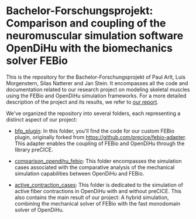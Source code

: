 # Bachelor-Forschungsprojekt: Comparison and coupling of the neuromuscular simulation software OpenDiHu with the biomechanics solver FEBio

This is the repository for the Bachelor-Forschungsprojekt of Paul Arlt, Luis Morgenstern, Silas Natterer and Jan Stein. It encompasses all the code and documentation related to our research project on modeling skeletal muscles using the FEBio and OpenDiHu simulation frameworks. For a more detailed description of the project and its results, we refer to [our report](report.pdf).

We've organized the repository into several folders, each representing a distinct aspect of our project:

- [bfp_plugin](bfp_plugin): In this folder, you'll find the code for our custom FEBio plugin, originally forked from <https://github.com/precice/febio-adapter>. This adapter enables the coupling of FEBio and OpenDiHu through the library preCICE.

- [comparison_opendihu_febio](comparison_opendihu_febio): This folder encompasses the simulation cases associated with the comparative analysis of the mechanical simulation capabilities between OpenDiHu and FEBio.

- [active_contraction_cases](active_contraction_cases): This folder is dedicated to the simulation of active fiber contractions in OpenDiHu with and without preCICE. This also contains the main result of our project: A hybrid simulation, combining the mechanical solver of FEBio with the fast monodomain solver of OpenDiHu.
